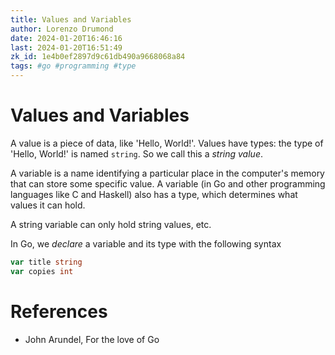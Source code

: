 ```yaml
---
title: Values and Variables
author: Lorenzo Drumond
date: 2024-01-20T16:46:16
last: 2024-01-20T16:51:49
zk_id: 1e4b0ef2897d9c61db490a9668068a84
tags: #go #programming #type
---
```



# Values and Variables
A value is a piece of data, like 'Hello, World!'. Values have types: the type of 'Hello, World!' is named `string`. So we call this a _string value_.

A variable is a name identifying a particular place in the computer's memory that can store some specific value. A variable (in Go and other programming languages like C and Haskell) also has a type, which determines what values it can hold.

A string variable can only hold string values, etc.

In Go, we _declare_ a variable and its type with the following syntax
```go
var title string
var copies int
```

# References
- John Arundel, For the love of Go

